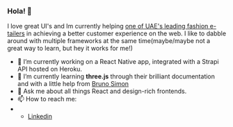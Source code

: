 ### Hola! 👋

I love great UI's and Im currently helping [one of UAE's leading fashion e-tailers](sivvi.com) in achieving a better customer experience on the web. I like to dabble around with multiple frameworks at the same time(maybe/maybe not a great way to learn, but hey it works for me!)

- 🔭 I’m currently working on a React Native app, integrated with a Strapi API hosted on Heroku.
- 🌱 I’m currently learning **three.js** through their brilliant documentation and with a little help from [Bruno Simon](https://threejs-journey.xyz/)
- 💬 Ask me about all things React and design-rich frontends.
- 📫 How to reach me:
- - [Linkedin](https://www.linkedin.com/in/m0hammed-ehab/)

<!--
**TheGooner93/TheGooner93** is a ✨ _special_ ✨ repository because its `README.md` (this file) appears on your GitHub profile.

Here are some ideas to get you started:

- 🔭 I’m currently working on ...
- 🌱 I’m currently learning ...
- 👯 I’m looking to collaborate on ...
- 🤔 I’m looking for help with ...
- 💬 Ask me about ...
- 📫 How to reach me: ...
- 😄 Pronouns: ...
- ⚡ Fun fact: ...
-->

